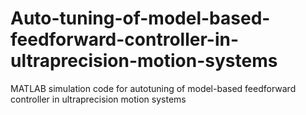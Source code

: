 # Auto-tuning-of-model-based-feedforward-controller-in-ultraprecision-motion-systems
MATLAB simulation code for autotuning of model-based feedforward controller in ultraprecision motion systems
